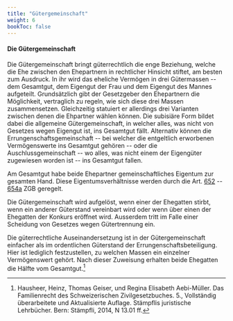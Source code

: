 ```yaml
---
title: "Gütergemeinschaft"
weight: 6
bookToc: false
---
```


#### Die Gütergemeinschaft

Die Gütergemeinschaft bringt güterrechtlich die enge Beziehung, welche
die Ehe zwischen den Ehepartnern in rechtlicher Hinsicht stiftet, am
besten zum Ausdruck. In ihr wird das eheliche Vermögen in drei
Gütermassen -- dem Gesamtgut, dem Eigengut der Frau und dem Eigengut des
Mannes aufgeteilt. Grundsätzlich gibt der Gesetzgeber den Ehepartnern
die Möglichkeit, vertraglich zu regeln, wie sich diese drei Massen
zusammensetzen. Gleichzeitig statuiert er allerdings drei Varianten
zwischen denen die Ehpartner wählen können. Die subisiäre Form bildet
dabei die allgemeine Gütergemeinschaft, in welcher alles, was nicht von
Gesetzes wegen Eigengut ist, ins Gesamtgut fällt. Alternativ können die
Errungenschaftsgemeinschaft -- bei welcher die entgeltlich erworbenen
Vermögenswerte ins Gesamtgut gehören -- oder die Auschlussgemeinschaft
-- wo alles, was nicht einem der Eigengüter zugewiesen worden ist -- ins
Gesamtgut fallen.

Am Gesamtgut habe beide Ehepartner gemeinschaftliches Eigentum zur
gesamten Hand. Diese Eigentumsverhältnisse werden durch die Art. [652](https://www.fedlex.admin.ch/eli/cc/24/233_245_233/de#art_652) --
[654a](https://www.fedlex.admin.ch/eli/cc/24/233_245_233/de#art_654_a) ZGB geregelt.

Die Gütergemeinschaft wird aufgelöst, wenn einer der Ehegatten stirbt,
wenn ein anderer Güterstand vereinbart wird oder wenn über einen der
Ehegatten der Konkurs eröffnet wird. Ausserdem tritt im Falle einer
Scheidung von Gesetzes wegen Gütertrennung ein.

Die güterrechtliche Auseinandersetzung ist in der Gütergemeinschaft
einfacher als im ordentlichen Güterstand der Errungenschaftsbeteiligung.
Hier ist lediglich festzustellen, zu welchen Massen ein einzelner
Vermögenswert gehört. Nach dieser Zuweisung erhalten beide Ehegatten die
Hälfte vom Gesamtgut.[^1]

[^1]: Hausheer, Heinz, Thomas Geiser, und Regina Elisabeth Aebi-Müller.
    Das Familienrecht des Schweizerischen Zivilgesetzbuches. 5.,
    Vollständig überarbeitete und Aktualisierte Auflage. Stämpflis
    juristische Lehrbücher. Bern: Stämpfli, 2014, N 13.01 ff.
